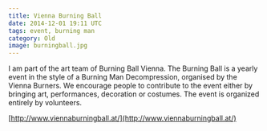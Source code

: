 ```yaml
---
title: Vienna Burning Ball
date: 2014-12-01 19:11 UTC
tags: event, burning man
category: Old
image: burningball.jpg
---
```


I am part of the art team of Burning Ball Vienna. The Burning Ball is a yearly event in the style of a Burning Man Decompression, organised by the Vienna Burners. We encourage people to contribute to the event either by bringing art, performances, decoration or costumes. The event is organized entirely by volunteers.

<span class="entypo-address"></span>[http://www.viennaburningball.at/](http://www.viennaburningball.at/)
